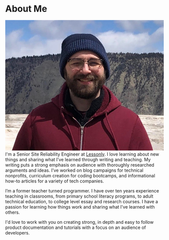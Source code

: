 # About Me
![Placeholder](images/me.jpg)
I'm a Senior Site Reliability Engineer at [Lessonly](https://www.lessonly.com/). I love learning about new things and sharing what I’ve learned through writing and teaching. My writing puts a strong emphasis on audience with thoroughly researched arguments and ideas. I’ve worked on blog campaigns for technical nonprofits, curriculum creation for coding bootcamps, and informational how-to articles for a variety of tech companies.


I’m a former teacher turned programmer. I have over ten years experience teaching in classrooms, from primary school literacy programs, to adult technical education, to college level essay and research courses. I have a passion for learning how things work and sharing what I've learned with others. 

I'd love to work with you on creating strong, in depth and easy to follow product documentation and tutorials with a focus on an audience of developers.
